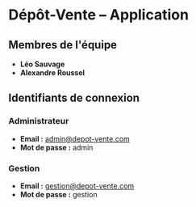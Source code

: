 # Dépôt-Vente – Application

## Membres de l'équipe

- **Léo Sauvage**
- **Alexandre Roussel**

## Identifiants de connexion

### Administrateur
- **Email :** admin@depot-vente.com  
- **Mot de passe :** admin

### Gestion
- **Email :** gestion@depot-vente.com  
- **Mot de passe :** gestion
